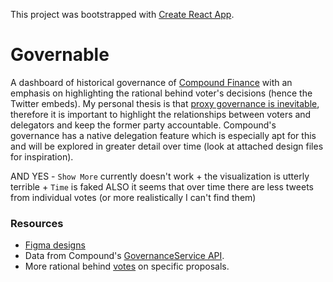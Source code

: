 This project was bootstrapped with [Create React App](https://github.com/facebook/create-react-app).

# Governable

A dashboard of historical governance of [Compound Finance](compound.finance) with an emphasis on highlighting the rational behind voter's decisions (hence the Twitter embeds). My personal thesis is that [proxy governance is inevitable](https://medium.com/@lsquaredleland/centralized-governance-is-inevitable-3017edeed65e), therefore it is important to highlight the relationships between voters and delegators and keep the former party accountable. Compound's governance has a native delegation feature which is especially apt for this and will be explored in greater detail over time (look at attached design files for inspiration).

AND YES - `Show More` currently doesn't work + the visualization is utterly terrible + `Time` is faked
ALSO it seems that over time there are less tweets from individual votes (or more realistically I can't find them)


### Resources
* [Figma designs](https://www.figma.com/file/dZ2hzf5dfKM7KffR6PU7Ff/Compound-Finance?node-id=0%3A1)
* Data from Compound's [GovernanceService API](https://compound.finance/docs/api#GovernanceService).
* More rational behind [votes](https://compound.comradery.io/?channel=923) on specific proposals.
